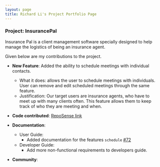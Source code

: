 ```yaml
---
layout: page
title: Richard Li's Project Portfolio Page
---
```


### Project: InsurancePal

Insurance Pal is a client management software specially designed
to help manage the logistics of being an insurance agent.

Given below are my contributions to the project.

* **New Feature**: Added the ability to schedule meetings with individual contacts.
    * What it does: allows the user to schedule meetings with individuals. User can remove and edit scheduled meetings through the same feature.
    * Justification: Our target users are insurance agents, who have to meet up with many clients often. This feature allows them to keep track of who they are meeting and when.

* **Code contributed**: [RepoSense link]()

* **Documentation**:
    * User Guide:
        * Added documentation for the features `schedule` [\#72]()
    * Developer Guide:
        * Add more non-functional requirements to developers guide.

* **Community**:

